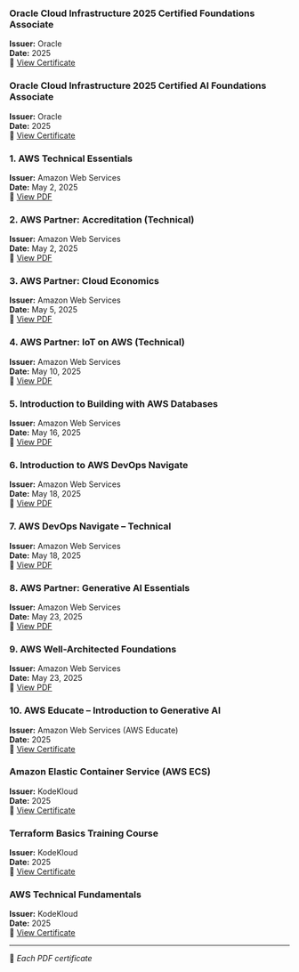 
### Oracle Cloud Infrastructure 2025 Certified Foundations Associate  
**Issuer:** Oracle  
**Date:** 2025  
🔗 [View Certificate](https://catalog-education.oracle.com/pls/certview/sharebadge?id=179F2024BA0D67B75845E8BE470424F51247CEF3E487D44311F9177AFB8A69D1)

###  Oracle Cloud Infrastructure 2025 Certified AI Foundations Associate  
**Issuer:** Oracle  
**Date:** 2025  
🔗 [View Certificate](https://catalog-education.oracle.com/pls/certview/sharebadge?id=A50876DB9870DD072A55D6C54045735951A1A4928BC9BE04593488A13DECC087)

### 1. AWS Technical Essentials  
**Issuer:** Amazon Web Services  
**Date:** May 2, 2025  
📄 [View PDF](./AWS%20Technical%20Essentials.pdf)

### 2. AWS Partner: Accreditation (Technical)  
**Issuer:** Amazon Web Services  
**Date:** May 2, 2025  
📄 [View PDF](./AWS%20Partner%20Accrediation.pdf)

### 3. AWS Partner: Cloud Economics  
**Issuer:** Amazon Web Services  
**Date:** May 5, 2025  
📄 [View PDF](./AWS%20Partner%20Cloud%20Economics.pdf)

### 4. AWS Partner: IoT on AWS (Technical)  
**Issuer:** Amazon Web Services  
**Date:** May 10, 2025  
📄 [View PDF](./AWS%20IoT.pdf)

### 5. Introduction to Building with AWS Databases  
**Issuer:** Amazon Web Services  
**Date:** May 16, 2025  
📄 [View PDF](./AWS%20Databases.pdf)

### 6. Introduction to AWS DevOps Navigate  
**Issuer:** Amazon Web Services  
**Date:** May 18, 2025  
📄 [View PDF](./AWS%20DevOps%20Navigate.pdf)

### 7. AWS DevOps Navigate – Technical  
**Issuer:** Amazon Web Services  
**Date:** May 18, 2025  
📄 [View PDF](./AWS%20DevOps%20Navigate%20Technical.pdf)

### 8. AWS Partner: Generative AI Essentials  
**Issuer:** Amazon Web Services  
**Date:** May 23, 2025  
📄 [View PDF](./AWS%20Generative%20AI.pdf)

### 9. AWS Well-Architected Foundations  
**Issuer:** Amazon Web Services  
**Date:** May 23, 2025  
📄 [View PDF](./AWS%20Well%20architecture.pdf)

### 10. AWS Educate – Introduction to Generative AI  
**Issuer:** Amazon Web Services (AWS Educate)  
**Date:** 2025  
🔗 [View Certificate](https://www.credly.com/badges/73313adc-177b-40b5-8608-2ca2855d415c/public_url)

### Amazon Elastic Container Service (AWS ECS)  
**Issuer:** KodeKloud  
**Date:** 2025  
🔗 [View Certificate](https://learn.kodekloud.com/certificate/2a1e67b1-a5f2-4f95-aedf-7ffaa7179eb8)

### Terraform Basics Training Course  
**Issuer:** KodeKloud  
**Date:** 2025  
🔗 [View Certificate](https://learn.kodekloud.com/certificate/21d55306-93d9-42f4-87ea-ad9afddcbedf)

### AWS Technical Fundamentals  
**Issuer:** KodeKloud  
**Date:** 2025  
🔗 [View Certificate](https://learn.kodekloud.com/certificate/38d0961f-4118-4a5b-adac-c331c86b5be8)



---

📌 *Each PDF certificate*
